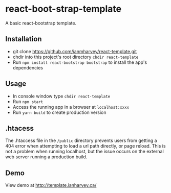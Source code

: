 # react-boot-strap-template

A basic react-bootstrap template.

## Installation

+ git clone https://github.com/ianmharvey/react-template.git
+ chdir into this project's root directory `chdir react-template`
+ Run `npm install react-bootstrap bootstrap` to install the app's dependencies

## Usage

+ In console window type `chdir react-template` 
+ Run `npm start`
+ Access the running app in a browser at `localhost:xxxx`
+ Run `yarn build` to create production version

## .htacess

The .htaccess file in the `/public` directory prevents users from getting a 404 error when attempting to load a url path directly, or page reload. This is not a problem when running localhost, but the issue occurs on the external web server running a production build.

## Demo

View demo at http://template.ianharvey.ca/
